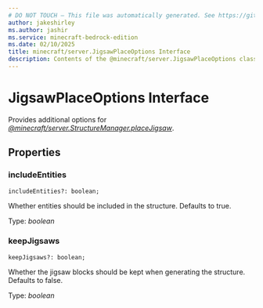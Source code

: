 ```yaml
---
# DO NOT TOUCH — This file was automatically generated. See https://github.com/mojang/minecraftapidocsgenerator to modify descriptions, examples, etc.
author: jakeshirley
ms.author: jashir
ms.service: minecraft-bedrock-edition
ms.date: 02/10/2025
title: minecraft/server.JigsawPlaceOptions Interface
description: Contents of the @minecraft/server.JigsawPlaceOptions class.
---
```

# JigsawPlaceOptions Interface

Provides additional options for [*@minecraft/server.StructureManager.placeJigsaw*](../../../scriptapi/minecraft/server/StructureManager.md#placejigsaw).

## Properties

### **includeEntities**
`includeEntities?: boolean;`

Whether entities should be included in the structure. Defaults to true.

Type: *boolean*

### **keepJigsaws**
`keepJigsaws?: boolean;`

Whether the jigsaw blocks should be kept when generating the structure. Defaults to false.

Type: *boolean*
